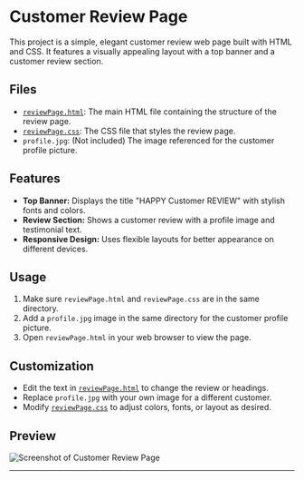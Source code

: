 # Customer Review Page

This project is a simple, elegant customer review web page built with HTML and CSS. It features a visually appealing layout with a top banner and a customer review section.

## Files

- [`reviewPage.html`](reviewPage.html): The main HTML file containing the structure of the review page.
- [`reviewPage.css`](reviewPage.css): The CSS file that styles the review page.
- `profile.jpg`: (Not included) The image referenced for the customer profile picture.

## Features

- **Top Banner:** Displays the title "HAPPY Customer REVIEW" with stylish fonts and colors.
- **Review Section:** Shows a customer review with a profile image and testimonial text.
- **Responsive Design:** Uses flexible layouts for better appearance on different devices.

## Usage

1. Make sure `reviewPage.html` and `reviewPage.css` are in the same directory.
2. Add a `profile.jpg` image in the same directory for the customer profile picture.
3. Open `reviewPage.html` in your web browser to view the page.

## Customization

- Edit the text in [`reviewPage.html`](reviewPage.html) to change the review or headings.
- Replace `profile.jpg` with your own image for a different customer.
- Modify [`reviewPage.css`](reviewPage.css) to adjust colors, fonts, or layout as desired.

## Preview

![Screenshot of Customer Review Page](screenshot.png)

---
